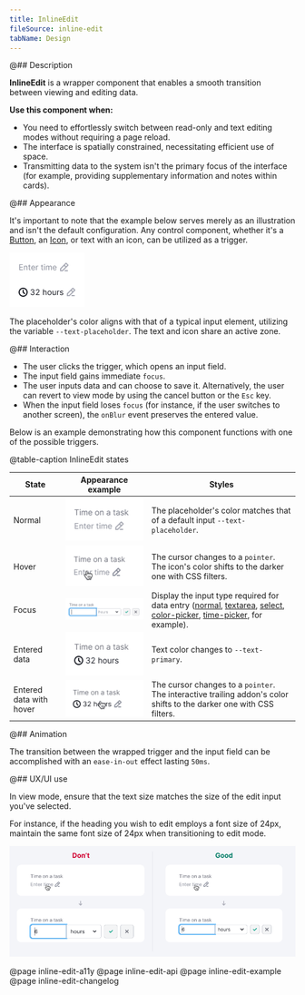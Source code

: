 ```yaml
---
title: InlineEdit
fileSource: inline-edit
tabName: Design
---
```


@## Description

**InlineEdit** is a wrapper component that enables a smooth transition between viewing and editing data.

**Use this component when:**

- You need to effortlessly switch between read-only and text editing modes without requiring a page reload.
- The interface is spatially constrained, necessitating efficient use of space.
- Transmitting data to the system isn't the primary focus of the interface (for example, providing supplementary information and notes within cards).

@## Appearance

It's important to note that the example below serves merely as an illustration and isn't the default configuration. Any control component, whether it's a [Button](/components/button/), an [Icon](/style/icon/), or text with an icon, can be utilized as a trigger.

![](static/inline-edit.png)

The placeholder's color aligns with that of a typical input element, utilizing the variable `--text-placeholder`. The text and icon share an active zone.

@## Interaction

- The user clicks the trigger, which opens an input field.
- The input field gains immediate `focus`.
- The user inputs data and can choose to save it. Alternatively, the user can revert to view mode by using the cancel button or the `Esc` key.
- When the input field loses `focus` (for instance, if the user switches to another screen), the `onBlur` event preserves the entered value.

Below is an example demonstrating how this component functions with one of the possible triggers.

@table-caption InlineEdit states

| State                   | Appearance example     | Styles  |
| ----------------------- | ---------------------- | ------- |
| Normal                  | ![](static/normal.png)        | The placeholder's color matches that of a default input `--text-placeholder`.    |
| Hover                   | ![](static/hover.png)         | The cursor changes to a `pointer`. The icon's color shifts to the darker one with CSS filters.    |
| Focus                   | ![](static/opened.png)        | Display the input type required for data entry ([normal](/components/input/), [textarea](/components/textarea/), [select](/components/select), [color-picker](/components/color-picker), [time-picker](/components/time-picker), for example). |
| Entered data            | ![](static/success.png)       | Text color changes to `--text-primary`.      |
| Entered data with hover | ![](static/success-hover.png) | The cursor changes to a `pointer`. The interactive trailing addon's color shifts to the darker one with CSS filters.|

@## Animation

The transition between the wrapped trigger and the input field can be accomplished with an `ease-in-out` effect lasting `50ms`.

@## UX/UI use

In view mode, ensure that the text size matches the size of the edit input you've selected.

For instance, if the heading you wish to edit employs a font size of 24px, maintain the same font size of 24px when transitioning to edit mode.

![](static/inline-edit-yes-no.png)

@page inline-edit-a11y
@page inline-edit-api
@page inline-edit-example
@page inline-edit-changelog

